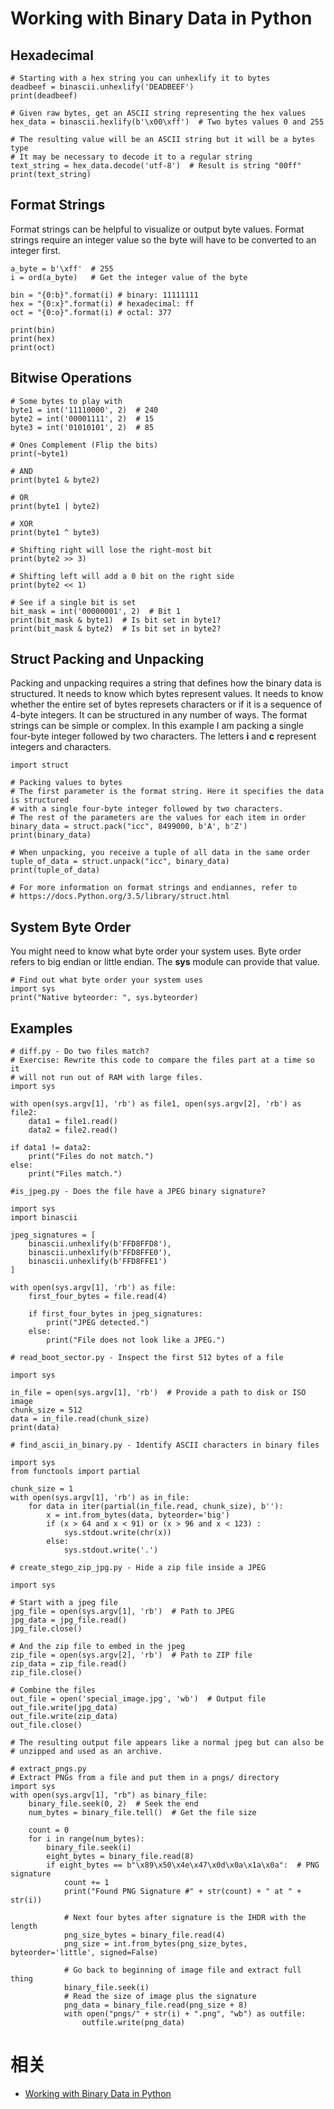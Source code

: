 
# Working with Binary Data in Python







## Hexadecimal

```
# Starting with a hex string you can unhexlify it to bytes
deadbeef = binascii.unhexlify('DEADBEEF')
print(deadbeef)

# Given raw bytes, get an ASCII string representing the hex values
hex_data = binascii.hexlify(b'\x00\xff')  # Two bytes values 0 and 255

# The resulting value will be an ASCII string but it will be a bytes type
# It may be necessary to decode it to a regular string
text_string = hex_data.decode('utf-8')  # Result is string "00ff"
print(text_string)
```





## Format Strings

Format strings can be helpful to visualize or output byte values. Format strings require an integer value so the byte will have to be converted to an integer first.

```
a_byte = b'\xff'  # 255
i = ord(a_byte)   # Get the integer value of the byte

bin = "{0:b}".format(i) # binary: 11111111
hex = "{0:x}".format(i) # hexadecimal: ff
oct = "{0:o}".format(i) # octal: 377

print(bin)
print(hex)
print(oct)
```





## Bitwise Operations

```
# Some bytes to play with
byte1 = int('11110000', 2)  # 240
byte2 = int('00001111', 2)  # 15
byte3 = int('01010101', 2)  # 85

# Ones Complement (Flip the bits)
print(~byte1)

# AND
print(byte1 & byte2)

# OR
print(byte1 | byte2)

# XOR
print(byte1 ^ byte3)

# Shifting right will lose the right-most bit
print(byte2 >> 3)

# Shifting left will add a 0 bit on the right side
print(byte2 << 1)

# See if a single bit is set
bit_mask = int('00000001', 2)  # Bit 1
print(bit_mask & byte1)  # Is bit set in byte1?
print(bit_mask & byte2)  # Is bit set in byte2?
```





## Struct Packing and Unpacking

Packing and unpacking requires a string that defines how the binary data is structured. It needs to know which bytes represent values. It needs to know whether the entire set of bytes represets characters or if it is a sequence of 4-byte integers. It can be structured in any number of ways. The format strings can be simple or complex. In this example I am packing a single four-byte integer followed by two characters. The letters **i** and **c** represent integers and characters.

```
import struct

# Packing values to bytes
# The first parameter is the format string. Here it specifies the data is structured
# with a single four-byte integer followed by two characters.
# The rest of the parameters are the values for each item in order
binary_data = struct.pack("icc", 8499000, b'A', b'Z')
print(binary_data)

# When unpacking, you receive a tuple of all data in the same order
tuple_of_data = struct.unpack("icc", binary_data)
print(tuple_of_data)

# For more information on format strings and endiannes, refer to
# https://docs.Python.org/3.5/library/struct.html
```





## System Byte Order

You might need to know what byte order your system uses. Byte order refers to big endian or little endian. The **sys** module can provide that value.

```
# Find out what byte order your system uses
import sys
print("Native byteorder: ", sys.byteorder)
```





## Examples





```
# diff.py - Do two files match?
# Exercise: Rewrite this code to compare the files part at a time so it
# will not run out of RAM with large files.
import sys

with open(sys.argv[1], 'rb') as file1, open(sys.argv[2], 'rb') as file2:
    data1 = file1.read()
    data2 = file2.read()

if data1 != data2:
    print("Files do not match.")
else:
    print("Files match.")
```





```
#is_jpeg.py - Does the file have a JPEG binary signature?

import sys
import binascii

jpeg_signatures = [
    binascii.unhexlify(b'FFD8FFD8'),
    binascii.unhexlify(b'FFD8FFE0'),
    binascii.unhexlify(b'FFD8FFE1')
]

with open(sys.argv[1], 'rb') as file:
    first_four_bytes = file.read(4)

    if first_four_bytes in jpeg_signatures:
        print("JPEG detected.")
    else:
        print("File does not look like a JPEG.")
```





```
# read_boot_sector.py - Inspect the first 512 bytes of a file

import sys

in_file = open(sys.argv[1], 'rb')  # Provide a path to disk or ISO image
chunk_size = 512
data = in_file.read(chunk_size)
print(data)
```





```
# find_ascii_in_binary.py - Identify ASCII characters in binary files

import sys
from functools import partial

chunk_size = 1
with open(sys.argv[1], 'rb') as in_file:
    for data in iter(partial(in_file.read, chunk_size), b''):
        x = int.from_bytes(data, byteorder='big')
        if (x > 64 and x < 91) or (x > 96 and x < 123) :
            sys.stdout.write(chr(x))
        else:
            sys.stdout.write('.')
```





```
# create_stego_zip_jpg.py - Hide a zip file inside a JPEG

import sys

# Start with a jpeg file
jpg_file = open(sys.argv[1], 'rb')  # Path to JPEG
jpg_data = jpg_file.read()
jpg_file.close()

# And the zip file to embed in the jpeg
zip_file = open(sys.argv[2], 'rb')  # Path to ZIP file
zip_data = zip_file.read()
zip_file.close()

# Combine the files
out_file = open('special_image.jpg', 'wb')  # Output file
out_file.write(jpg_data)
out_file.write(zip_data)
out_file.close()

# The resulting output file appears like a normal jpeg but can also be
# unzipped and used as an archive.
```





```
# extract_pngs.py
# Extract PNGs from a file and put them in a pngs/ directory
import sys
with open(sys.argv[1], "rb") as binary_file:
    binary_file.seek(0, 2)  # Seek the end
    num_bytes = binary_file.tell()  # Get the file size

    count = 0
    for i in range(num_bytes):
        binary_file.seek(i)
        eight_bytes = binary_file.read(8)
        if eight_bytes == b"\x89\x50\x4e\x47\x0d\x0a\x1a\x0a":  # PNG signature
            count += 1
            print("Found PNG Signature #" + str(count) + " at " + str(i))

            # Next four bytes after signature is the IHDR with the length
            png_size_bytes = binary_file.read(4)
            png_size = int.from_bytes(png_size_bytes, byteorder='little', signed=False)

            # Go back to beginning of image file and extract full thing
            binary_file.seek(i)
            # Read the size of image plus the signature
            png_data = binary_file.read(png_size + 8)
            with open("pngs/" + str(i) + ".png", "wb") as outfile:
                outfile.write(png_data)
```


# 相关

- [Working with Binary Data in Python](https://www.devdungeon.com/content/working-binary-data-Python)
